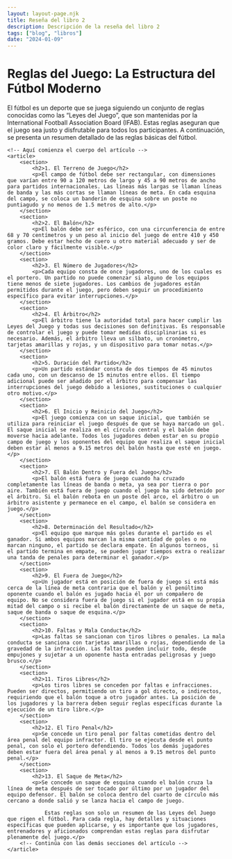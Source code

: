 ```yaml
---
layout: layout-page.njk
title: Reseña del libro 2
description: Descripción de la reseña del libro 2
tags: ["blog", "libros"]
date: "2024-01-09"
---
```


<!-- Contenido principal del artículo -->
<div class="container mt-4">
    <h1 class="display-4">Reglas del Juego: La Estructura del Fútbol Moderno</h1>
    <p class="lead">El fútbol es un deporte que se juega siguiendo un conjunto de reglas conocidas como las “Leyes del Juego”, que son mantenidas por la International Football Association Board (IFAB). Estas reglas aseguran que el juego sea justo y disfrutable para todos los participantes. A continuación, se presenta un resumen detallado de las reglas básicas del fútbol.</p>
    
    <!-- Aquí comienza el cuerpo del artículo -->
    <article>
        <section>
            <h2>1. El Terreno de Juego</h2>
            <p>El campo de fútbol debe ser rectangular, con dimensiones que varían entre 90 a 120 metros de largo y 45 a 90 metros de ancho para partidos internacionales. Las líneas más largas se llaman líneas de banda y las más cortas se llaman líneas de meta. En cada esquina del campo, se coloca un banderín de esquina sobre un poste no puntiagudo y no menos de 1.5 metros de alto.</p>
        </section>
        <section>
            <h2>2. El Balón</h2>
            <p>El balón debe ser esférico, con una circunferencia de entre 68 y 70 centímetros y un peso al inicio del juego de entre 410 y 450 gramos. Debe estar hecho de cuero u otro material adecuado y ser de color claro y fácilmente visible.</p>
        </section>
        <section>
            <h2>3. El Número de Jugadores</h2>
            <p>Cada equipo consta de once jugadores, uno de los cuales es el portero. Un partido no puede comenzar si alguno de los equipos tiene menos de siete jugadores. Los cambios de jugadores están permitidos durante el juego, pero deben seguir un procedimiento específico para evitar interrupciones.</p>
        </section>
        <section>
            <h2>4. El Árbitro</h2>
            <p>El árbitro tiene la autoridad total para hacer cumplir las Leyes del Juego y todas sus decisiones son definitivas. Es responsable de controlar el juego y puede tomar medidas disciplinarias si es necesario. Además, el árbitro lleva un silbato, un cronómetro, tarjetas amarillas y rojas, y un dispositivo para tomar notas.</p>
        </section>
        <section>
            <h2>5. Duración del Partido</h2>
            <p>Un partido estándar consta de dos tiempos de 45 minutos cada uno, con un descanso de 15 minutos entre ellos. El tiempo adicional puede ser añadido por el árbitro para compensar las interrupciones del juego debido a lesiones, sustituciones o cualquier otro motivo.</p>
        </section>
        <section>
            <h2>6. El Inicio y Reinicio del Juego</h2>
            <p>El juego comienza con un saque inicial, que también se utiliza para reiniciar el juego después de que se haya marcado un gol. El saque inicial se realiza en el círculo central y el balón debe moverse hacia adelante. Todos los jugadores deben estar en su propio campo de juego y los oponentes del equipo que realiza el saque inicial deben estar al menos a 9.15 metros del balón hasta que esté en juego.</p>
        </section>
        <section>
            <h2>7. El Balón Dentro y Fuera del Juego</h2>
            <p>El balón está fuera de juego cuando ha cruzado completamente las líneas de banda o meta, ya sea por tierra o por aire. También está fuera de juego cuando el juego ha sido detenido por el árbitro. Si el balón rebota en un poste del arco, el árbitro o un árbitro asistente y permanece en el campo, el balón se considera en juego.</p>
        </section>
        <section>
            <h2>8. Determinación del Resultado</h2>
            <p>El equipo que marque más goles durante el partido es el ganador. Si ambos equipos marcan la misma cantidad de goles o no marcan ninguno, el partido se declara empate. En algunos torneos, si el partido termina en empate, se pueden jugar tiempos extra o realizar una tanda de penales para determinar el ganador.</p>
        </section>
        <section>
            <h2>9. El Fuera de Juego</h2>
            <p>Un jugador está en posición de fuera de juego si está más cerca de la línea de meta contraria que el balón y el penúltimo oponente cuando el balón es jugado hacia él por un compañero de equipo. No se considera fuera de juego si el jugador está en su propia mitad del campo o si recibe el balón directamente de un saque de meta, saque de banda o saque de esquina.</p>
        </section>
        <section>
            <h2>10. Faltas y Mala Conducta</h2>
            <p>Las faltas se sancionan con tiros libres o penales. La mala conducta se sanciona con tarjetas amarillas o rojas, dependiendo de la gravedad de la infracción. Las faltas pueden incluir todo, desde empujones y sujetar a un oponente hasta entradas peligrosas y juego brusco.</p>
        </section>
        <section>
            <h2>11. Tiros Libres</h2>
            <p>Los tiros libres se conceden por faltas e infracciones. Pueden ser directos, permitiendo un tiro a gol directo, o indirectos, requiriendo que el balón toque a otro jugador antes. La posición de los jugadores y la barrera deben seguir reglas específicas durante la ejecución de un tiro libre.</p>
        </section>
        <section>
            <h2>12. El Tiro Penal</h2>
            <p>Se concede un tiro penal por faltas cometidas dentro del área penal del equipo infractor. El tiro se ejecuta desde el punto penal, con solo el portero defendiendo. Todos los demás jugadores deben estar fuera del área penal y al menos a 9.15 metros del punto penal.</p>
        </section>
        <section>
            <h2>13. El Saque de Meta</h2>
            <p>Se concede un saque de esquina cuando el balón cruza la línea de meta después de ser tocado por último por un jugador del equipo defensor. El balón se coloca dentro del cuarto de círculo más cercano a donde salió y se lanza hacia el campo de juego.

                Estas reglas son solo un resumen de las Leyes del Juego que rigen el fútbol. Para cada regla, hay detalles y situaciones específicas que pueden aplicarse, y es importante que los jugadores, entrenadores y aficionados comprendan estas reglas para disfrutar plenamente del juego.</p>
        <!-- Continúa con las demás secciones del artículo -->
    </article>
</div>